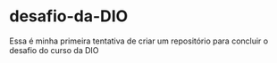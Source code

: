 # desafio-da-DIO
Essa é minha primeira tentativa de criar um repositório para concluir o desafio do curso da DIO
